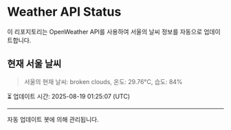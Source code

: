 
# Weather API Status

이 리포지토리는 OpenWeather API를 사용하여 서울의 날씨 정보를 자동으로 업데이트합니다.

## 현재 서울 날씨
> 서울의 현재 날씨: broken clouds, 온도: 29.76°C, 습도: 84%

⏳ 업데이트 시간: 2025-08-19 01:25:07 (UTC)

---
자동 업데이트 봇에 의해 관리됩니다.
